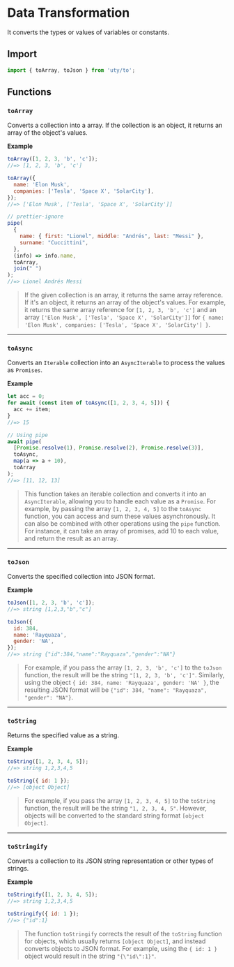 # Data Transformation

It converts the types or values of variables or constants.

## Import

```js
import { toArray, toJson } from 'uty/to';
```

## Functions

### `toArray`

Converts a collection into a array. If the collection is an object, it returns an array of the object's values.

**Example**

```js
toArray([1, 2, 3, 'b', 'c']);
//=> [1, 2, 3, 'b', 'c']
```

```js
toArray({
  name: 'Elon Musk',
  companies: ['Tesla', 'Space X', 'SolarCity'],
});
//=> ['Elon Musk', ['Tesla', 'Space X', 'SolarCity']]
```

```js
// prettier-ignore
pipe(
  {
    name: { first: "Lionel", middle: "Andrés", last: "Messi" },
    surname: "Cuccittini",
  },
  (info) => info.name,
  toArray,
  join(" ")
);
//=> Lionel Andrés Messi
```

> If the given collection is an array, it returns the same array reference. If it's an object, it returns an array of the object's values. For example, it returns the same array reference for `[1, 2, 3, 'b', 'c']` and an array `['Elon Musk', ['Tesla', 'Space X', 'SolarCity']]` for `{ name: 'Elon Musk', companies: ['Tesla', 'Space X', 'SolarCity'] }`.

---

### `toAsync`

Converts an `Iterable` collection into an `AsyncIterable` to process the values as `Promises`.

**Example**

```js
let acc = 0;
for await (const item of toAsync([1, 2, 3, 4, 5])) {
  acc += item;
}
//=> 15
```

```js
// Using pipe
await pipe(
  [Promise.resolve(1), Promise.resolve(2), Promise.resolve(3)],
  toAsync,
  map(a => a + 10),
  toArray
);
//=> [11, 12, 13]
```

> This function takes an iterable collection and converts it into an `AsyncIterable`, allowing you to handle each value as a `Promise`. For example, by passing the array `[1, 2, 3, 4, 5]` to the `toAsync` function, you can access and sum these values asynchronously. It can also be combined with other operations using the `pipe` function. For instance, it can take an array of promises, add 10 to each value, and return the result as an array.

---

### `toJson`

Converts the specified collection into JSON format.

**Example**

```js
toJson([1, 2, 3, 'b', 'c']);
//=> string [1,2,3,"b","c"]
```

```js
toJson({
  id: 384,
  name: 'Rayquaza',
  gender: 'NA',
});
//=> string {"id":384,"name":"Rayquaza","gender":"NA"}
```

> For example, if you pass the array `[1, 2, 3, 'b', 'c']` to the `toJson` function, the result will be the string `"[1, 2, 3, 'b', 'c']"`. Similarly, using the object `{ id: 384, name: 'Rayquaza', gender: 'NA' }`, the resulting JSON format will be `{"id": 384, "name": "Rayquaza", "gender": "NA"}`.

---

### `toString`

Returns the specified value as a string.

**Example**

```js
toString([1, 2, 3, 4, 5]);
//=> string 1,2,3,4,5
```

```js
toString({ id: 1 });
//=> [object Object]
```

> For example, if you pass the array `[1, 2, 3, 4, 5]` to the `toString` function, the result will be the string `"1, 2, 3, 4, 5"`. However, objects will be converted to the standard string format `[object Object]`.

---

### `toStringify`

Converts a collection to its JSON string representation or other types of strings.

**Example**

```js
toStringify([1, 2, 3, 4, 5]);
//=> string 1,2,3,4,5
```

```js
toStringify({ id: 1 });
//=> {"id":1}
```

> The function `toStringify` corrects the result of the `toString` function for objects, which usually returns `[object Object]`, and instead converts objects to JSON format. For example, using the `{ id: 1 }` object would result in the string `"{\"id\":1}"`.
